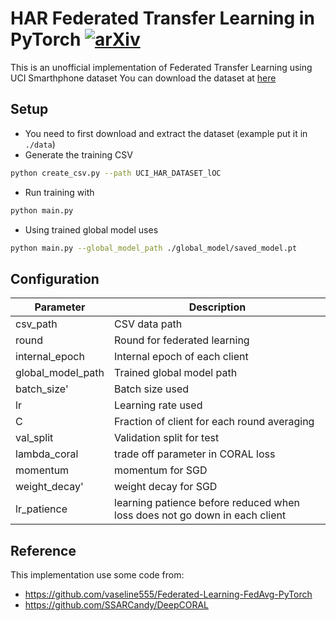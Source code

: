 # HAR Federated Transfer Learning in PyTorch [![arXiv](https://img.shields.io/badge/arXiv-1907.05629-f9f107.svg)](https://arxiv.org/abs/1907.09173)

This is an unofficial implementation of Federated Transfer Learning using UCI Smarthphone dataset
You can download the dataset at [here](https://archive.ics.uci.edu/ml/datasets/human+activity+recognition+using+smartphones)

## Setup

- You need to first download and extract the dataset (example put it in `./data`)
- Generate the training CSV
```sh
python create_csv.py --path UCI_HAR_DATASET_lOC
```
- Run training with
```sh
python main.py
```
- Using trained global model uses
```sh
python main.py --global_model_path ./global_model/saved_model.pt
```
## Configuration

| Parameter | Description |
| ------ | ------ |
| csv_path | CSV data path |
| round | Round for federated learning |
| internal_epoch | Internal epoch of each client |
| global_model_path | Trained global model path |
| batch_size' | Batch size used |
| lr | Learning rate used |
| C | Fraction of client for each round averaging |
| val_split | Validation split for test |
| lambda_coral | trade off parameter in CORAL loss |
| momentum | momentum for SGD |
| weight_decay' | weight decay for SGD |
| lr_patience | learning patience before reduced when loss does not go down in each client |

## Reference

This implementation use some code from:
- https://github.com/vaseline555/Federated-Learning-FedAvg-PyTorch
- https://github.com/SSARCandy/DeepCORAL


